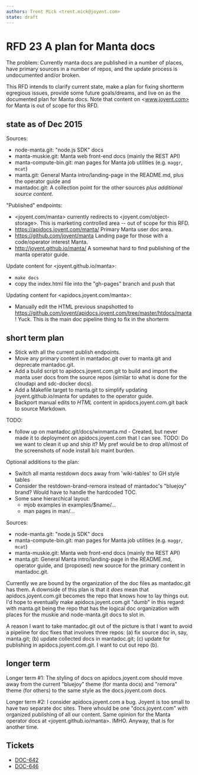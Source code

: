 ```yaml
---
authors: Trent Mick <trent.mick@joyent.com>
state: draft
---
```


# RFD 23 A plan for Manta docs

The problem: Currently manta docs are published in a number of places, have
primary sources in a number of repos, and the update process is undocumented
and/or broken.

This RFD intends to clarify current state, make a plan for fixing shortterm
egregious issues, provide some future goals/dreams, and live on as the
documented plan for Manta docs. Note that content on <www.joyent.com> for Manta
is out of scope for this RFD.


## state as of Dec 2015

Sources:

- node-manta.git: "node.js SDK" docs
- manta-muskie.git: Manta web front-end docs (mainly the REST API)
- manta-compute-bin.git: man pages for Manta job utilities
  (e.g. `maggr`, `mcat`)
- manta.git: General Manta intro/landing-page in the README.md, plus
  the operator guide and
- mantadoc.git: A collection point for the other sources *plus additional
  source content*.

"Published" endpoints:

- <joyent.com/manta> currently redirects to <joyent.com/object-storage>. This
  is marketing controlled area -- out of scope for this RFD.
- <https://apidocs.joyent.com/manta/> Primary Manta user doc area.
- <https://github.com/joyent/manta> Landing page for those with a
  code/operator interest Manta.
- <http://joyent.github.io/manta/> A somewhat hard to find publishing of
  the manta operator guide.

Update content for <joyent.github.io/manta>:

- `make docs`
- copy the index.html file into the "gh-pages" branch and push that

Updating content for <apidocs.joyent.com/manta>:

- Manually edit the HTML previous snapshotted to
  <https://github.com/joyent/apidocs.joyent.com/tree/master/htdocs/manta> !
  Yuck. This is the main doc pipeline thing to fix in the shorterm


## short term plan

- Stick with all the current publish endpoints.
- Move any primary content in mantadoc.git over to manta.git and deprecate
  mantadoc.git.
- Add a build script to apidocs.joyent.com.git to build and import the
  manta user docs from the source repos (similar to what is done for
  the cloudapi and sdc-docker docs).
- Add a Makefile target to manta.git to simplify updating joyent.github.io/manta
  for updates to the operator guide.
- Backport manual edits to *HTML* content in apidocs.joyent.com.git back to
  source Markdown.

TODO:
- follow up on mantadoc.git/docs/winmanta.md - Created, but never made it to
  deployment on apidocs.joyent.com that I can see. TODO: Do we want to clean it
  up and ship it? My pref would be to drop all/most of the screenshots of node
  install b/c maint burden.


Optional additions to the plan:

- Switch all manta restdown docs away from 'wiki-tables' to GH style tables
- Consider the restdown-brand-remora instead of mantadoc's "bluejoy" brand?
  Would have to handle the hardcoded TOC.
- Some sane hierarchical layout:
    - mjob examples in examples/$name/...
    - man pages in man/...

Sources:

- node-manta.git: "node.js SDK" docs
- manta-compute-bin.git: man pages for Manta job utilities
  (e.g. `maggr`, `mcat`)
- manta-muskie.git: Manta web front-end docs (mainly the REST API)
- manta.git: General Manta intro/landing-page in the README.md, operator guide,
  and (proposed) new source for the primary content in mantadoc.git.

Currently we are bound by the organization of the doc files as mantadoc.git has
them. A downside of this plan is that it *does* mean that apidocs.joyent.com.git
becomes the repo that knows how to lay things out. I'd hope to eventually make
apidocs.joyent.com.git "dumb" in this regard: with manta.git being the repo that
has the logical doc organization with places for the muskie and node-manta.git
docs to slot in.

A reason I want to take mantadoc.git out of the picture is that I want to avoid
a pipeline for doc fixes that involves three repos: (a) fix source doc in, say,
manta.git; (b) update collected docs in mantadoc.git; (c) update for publishing
in apidocs.joyent.com.git.  I want to cut out repo (b).


## longer term

Longer term #1: The styling of docs on apidocs.joyent.com should move away from
the current "bluejoy" theme (for manta docs) and "remora" theme (for others)
to the same style as the docs.joyent.com docs.

Longer term #2: I consider apidocs.joyent.com a bug. Joyent is too small to have
two separate doc sites. There whould be one "docs.joyent.com" with organized
publishing of all our content. Same opinion for the Manta operator docs at
<joyent.github.io/manta>. IMHO.  Anyway, that is for another time.


## Tickets

- [DOC-642](https://devhub.joyent.com/jira/browse/DOC-642)
- [DOC-646](https://devhub.joyent.com/jira/browse/DOC-646)
